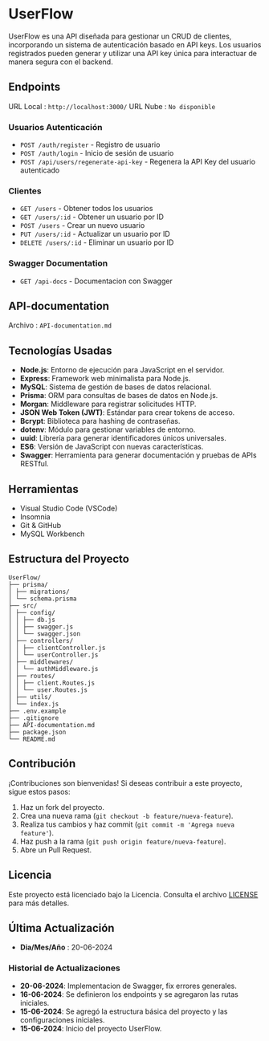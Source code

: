 # UserFlow

UserFlow es una API diseñada para gestionar un CRUD de clientes, incorporando un sistema de autenticación basado en API keys. Los usuarios registrados pueden generar y utilizar una API key única para interactuar de manera segura con el backend.

## Endpoints

URL Local : ``` http://localhost:3000/ ```
URL Nube : ``` No disponible ```

### Usuarios Autenticación

- `POST /auth/register` - Registro de usuario
- `POST /auth/login` - Inicio de sesión de usuario
- `POST /api/users/regenerate-api-key` - Regenera la API Key del usuario autenticado

### Clientes

- `GET /users` - Obtener todos los usuarios
- `GET /users/:id` - Obtener un usuario por ID
- `POST /users` - Crear un nuevo usuario
- `PUT /users/:id` - Actualizar un usuario por ID
- `DELETE /users/:id` - Eliminar un usuario por ID

### Swagger Documentation

- `GET /api-docs` - Documentacion con Swagger

## API-documentation

Archivo : ```API-documentation.md```

## Tecnologías Usadas

- **Node.js**: Entorno de ejecución para JavaScript en el servidor.
- **Express**: Framework web minimalista para Node.js.
- **MySQL**: Sistema de gestión de bases de datos relacional.
- **Prisma**: ORM para consultas de bases de datos en Node.js.
- **Morgan**: Middleware para registrar solicitudes HTTP.
- **JSON Web Token (JWT)**: Estándar para crear tokens de acceso.
- **Bcrypt**: Biblioteca para hashing de contraseñas.
- **dotenv**: Módulo para gestionar variables de entorno.
- **uuid**: Librería para generar identificadores únicos universales.
- **ES6**: Versión de JavaScript con nuevas características.
- **Swagger**: Herramienta para generar documentación y pruebas de APIs RESTful.

## Herramientas

- Visual Studio Code (VSCode)
- Insomnia
- Git & GitHub
- MySQL Workbench

## Estructura del Proyecto

```
UserFlow/
├── prisma/
│ ├── migrations/
│ └── schema.prisma
├── src/
│ ├── config/
│ │ ├── db.js
│ │ ├── swagger.js
│ │ └── swagger.json
│ ├── controllers/
│ │ ├── clientController.js
│ │ └── userController.js
│ ├── middlewares/
│ │ └── authMiddleware.js
│ ├── routes/
│ │ ├── client.Routes.js
│ │ └── user.Routes.js
│ ├── utils/
│ └── index.js
├── .env.example
├── .gitignore
├── API-documentation.md
├── package.json
└── README.md
```

## Contribución

¡Contribuciones son bienvenidas! Si deseas contribuir a este proyecto, sigue estos pasos:

1. Haz un fork del proyecto.
2. Crea una nueva rama (`git checkout -b feature/nueva-feature`).
3. Realiza tus cambios y haz commit (`git commit -m 'Agrega nueva feature'`).
4. Haz push a la rama (`git push origin feature/nueva-feature`).
5. Abre un Pull Request.

## Licencia

Este proyecto está licenciado bajo la Licencia. Consulta el archivo [LICENSE](LICENSE) para más detalles.

## Última Actualización

- **Dia/Mes/Año** : 20-06-2024

### Historial de Actualizaciones

- **20-06-2024**: Implementacion de Swagger, fix errores generales.
- **16-06-2024**: Se definieron los endpoints y se agregaron las rutas iniciales.
- **15-06-2024**: Se agregó la estructura básica del proyecto y las configuraciones iniciales.
- **15-06-2024**: Inicio del proyecto UserFlow.
